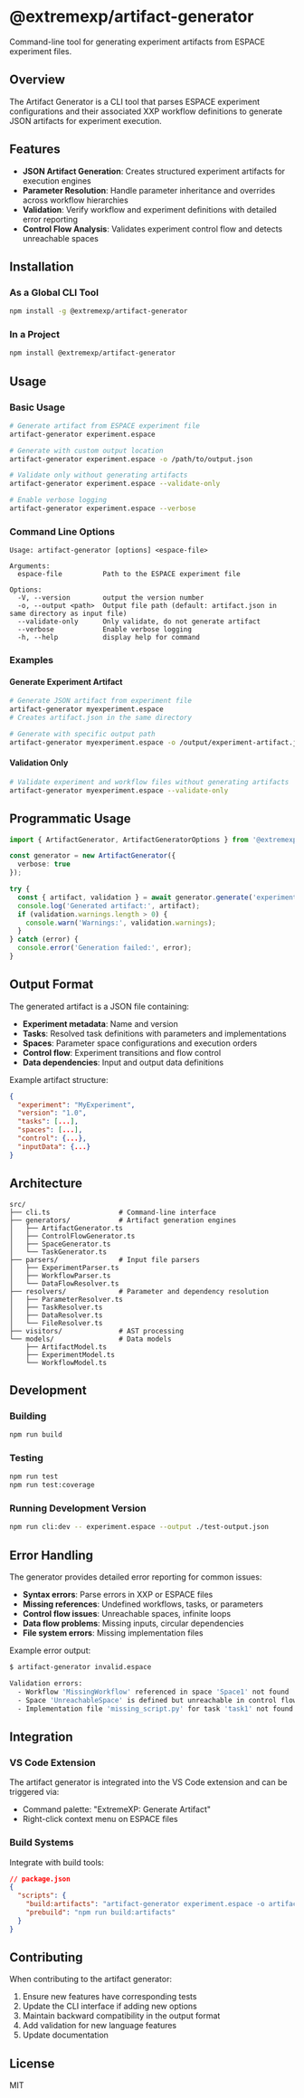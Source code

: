 # @extremexp/artifact-generator

Command-line tool for generating experiment artifacts from ESPACE experiment files.

## Overview

The Artifact Generator is a CLI tool that parses ESPACE experiment configurations and their associated XXP workflow definitions to generate JSON artifacts for experiment execution.

## Features

- **JSON Artifact Generation**: Creates structured experiment artifacts for execution engines
- **Parameter Resolution**: Handle parameter inheritance and overrides across workflow hierarchies
- **Validation**: Verify workflow and experiment definitions with detailed error reporting
- **Control Flow Analysis**: Validates experiment control flow and detects unreachable spaces

## Installation

### As a Global CLI Tool

```bash
npm install -g @extremexp/artifact-generator
```

### In a Project

```bash
npm install @extremexp/artifact-generator
```

## Usage

### Basic Usage

```bash
# Generate artifact from ESPACE experiment file
artifact-generator experiment.espace

# Generate with custom output location
artifact-generator experiment.espace -o /path/to/output.json

# Validate only without generating artifacts
artifact-generator experiment.espace --validate-only

# Enable verbose logging
artifact-generator experiment.espace --verbose
```

### Command Line Options

```
Usage: artifact-generator [options] <espace-file>

Arguments:
  espace-file          Path to the ESPACE experiment file

Options:
  -V, --version        output the version number
  -o, --output <path>  Output file path (default: artifact.json in same directory as input file)
  --validate-only      Only validate, do not generate artifact
  --verbose            Enable verbose logging
  -h, --help           display help for command
```

### Examples

#### Generate Experiment Artifact
```bash
# Generate JSON artifact from experiment file
artifact-generator myexperiment.espace
# Creates artifact.json in the same directory

# Generate with specific output path
artifact-generator myexperiment.espace -o /output/experiment-artifact.json
```

#### Validation Only
```bash
# Validate experiment and workflow files without generating artifacts
artifact-generator myexperiment.espace --validate-only
```

## Programmatic Usage

```typescript
import { ArtifactGenerator, ArtifactGeneratorOptions } from '@extremexp/artifact-generator';

const generator = new ArtifactGenerator({
  verbose: true
});

try {
  const { artifact, validation } = await generator.generate('experiment.espace');
  console.log('Generated artifact:', artifact);
  if (validation.warnings.length > 0) {
    console.warn('Warnings:', validation.warnings);
  }
} catch (error) {
  console.error('Generation failed:', error);
}
```

## Output Format

The generated artifact is a JSON file containing:

- **Experiment metadata**: Name and version
- **Tasks**: Resolved task definitions with parameters and implementations
- **Spaces**: Parameter space configurations and execution orders
- **Control flow**: Experiment transitions and flow control
- **Data dependencies**: Input and output data definitions

Example artifact structure:
```json
{
  "experiment": "MyExperiment",
  "version": "1.0",
  "tasks": [...],
  "spaces": [...],
  "control": {...},
  "inputData": {...}
}
```

## Architecture

```
src/
├── cli.ts                 # Command-line interface
├── generators/            # Artifact generation engines
│   ├── ArtifactGenerator.ts
│   ├── ControlFlowGenerator.ts
│   ├── SpaceGenerator.ts
│   └── TaskGenerator.ts
├── parsers/               # Input file parsers
│   ├── ExperimentParser.ts
│   ├── WorkflowParser.ts
│   └── DataFlowResolver.ts
├── resolvers/             # Parameter and dependency resolution
│   ├── ParameterResolver.ts
│   ├── TaskResolver.ts
│   ├── DataResolver.ts
│   └── FileResolver.ts
├── visitors/              # AST processing
└── models/                # Data models
    ├── ArtifactModel.ts
    ├── ExperimentModel.ts
    └── WorkflowModel.ts
```

## Development

### Building

```bash
npm run build
```

### Testing

```bash
npm run test
npm run test:coverage
```

### Running Development Version

```bash
npm run cli:dev -- experiment.espace --output ./test-output.json
```

## Error Handling

The generator provides detailed error reporting for common issues:

- **Syntax errors**: Parse errors in XXP or ESPACE files
- **Missing references**: Undefined workflows, tasks, or parameters  
- **Control flow issues**: Unreachable spaces, infinite loops
- **Data flow problems**: Missing inputs, circular dependencies
- **File system errors**: Missing implementation files

Example error output:
```bash
$ artifact-generator invalid.espace

Validation errors:
  - Workflow 'MissingWorkflow' referenced in space 'Space1' not found
  - Space 'UnreachableSpace' is defined but unreachable in control flow
  - Implementation file 'missing_script.py' for task 'task1' not found
```

## Integration

### VS Code Extension
The artifact generator is integrated into the VS Code extension and can be triggered via:
- Command palette: "ExtremeXP: Generate Artifact"
- Right-click context menu on ESPACE files

### Build Systems
Integrate with build tools:

```json
// package.json
{
  "scripts": {
    "build:artifacts": "artifact-generator experiment.espace -o artifacts/",
    "prebuild": "npm run build:artifacts"
  }
}
```

## Contributing

When contributing to the artifact generator:

1. Ensure new features have corresponding tests
2. Update the CLI interface if adding new options
3. Maintain backward compatibility in the output format
4. Add validation for new language features
5. Update documentation

## License

MIT